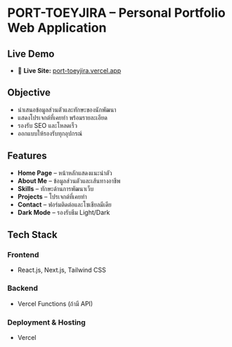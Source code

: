 # PORT-TOEYJIRA – Personal Portfolio Web Application

## Live Demo 
- 🔗 **Live Site:** [port-toeyjira.vercel.app](https://port-toeyjira.vercel.app/)  

## Objective  
- นำเสนอข้อมูลส่วนตัวและทักษะของนักพัฒนา  
- แสดงโปรเจกต์ที่เคยทำ พร้อมรายละเอียด  
- รองรับ SEO และโหลดเร็ว  
- ออกแบบให้รองรับทุกอุปกรณ์  

## Features  
- **Home Page** – หน้าหลักแสดงแนะนำตัว  
- **About Me** – ข้อมูลส่วนตัวและเส้นทางอาชีพ  
- **Skills** – ทักษะด้านการพัฒนาเว็บ  
- **Projects** – โปรเจกต์ที่เคยทำ  
- **Contact** – ฟอร์มติดต่อและโซเชียลมีเดีย  
- **Dark Mode** – รองรับธีม Light/Dark  

## Tech Stack  
### **Frontend**  
- React.js, Next.js, Tailwind CSS  

### **Backend**  
- Vercel Functions (ถ้ามี API)  

### **Deployment & Hosting**  
- Vercel  
